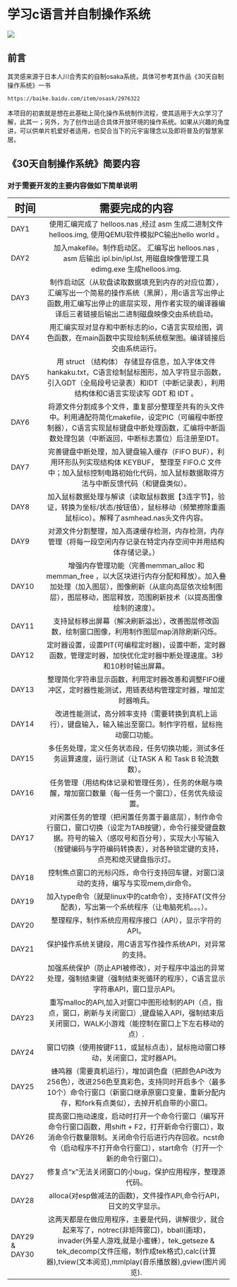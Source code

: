# 学习c语言并自制操作系统

![](http://cqkj-dingding-monitor.oss-cn-hangzhou.aliyuncs.com/30day%2F%E8%87%AA%E5%88%B6%E6%93%8D%E4%BD%9C%E7%B3%BB%E7%BB%9F%E5%B0%8F%E7%BB%84logo.jpg?Expires=1652481610&OSSAccessKeyId=LTAI5tBoKk25Z19ndnkkt9zp&Signature=uGPwbQr%2BRdzRRd45nnMcLjVDy2I%3D)

## 前言

其灵感来源于日本人川合秀实的自制osaka系统，具体可参考其作品《30天自制操作系统》一书

```html
https://baike.baidu.com/item/osask/2976322
```

本项目的初衷就是想在此基础上简化操作系统制作流程，使其适用于大众学习了解，此其一；另外，为了创作出适合具体开放环境的操作系统。如果从兴趣的角度讲，可以供单片机爱好者适用，也契合当下的元宇宙理念以及即将普及的智慧家居。

## 《30天自制操作系统》简要内容

### 对于需要开发的主要内容做如下简单说明

| <font size=5>时间</font> |              <font size=5>需要完成的内容</font>              |
| ------------------------ | :----------------------------------------------------------: |
| DAY1                     | 使用汇编完成了 helloos.nas ,经过 asm 生成二进制文件 helloos.img, 使用QEMU软件模拟PC输出hello world 。 |
| DAY2                     | 加入makefile。制作启动区。 汇编写出 helloos.nas , asm 后输出 ipl.bin/ipl.lst, 用磁盘映像管理工具 edimg.exe 生成helloos.img. |
| DAY3                     | 制作启动区（从软盘读取数据填充到内存的对应位置），汇编写出一个简易的操作系统（黑屏），用c语言写出停止函数,用汇编写出停止的底层实现，用作者实现的编译器编译后三者链接后输出二进制磁盘映像交由系统启动。 |
| DAY4                     | 用汇编实现对显存和中断标志的io，C语言实现绘图，调色函数，在main函数中实现绘制系统框架图。编译链接后交由系统运行。 |
| DAY5                     | 用 struct （结构体） 存储显存信息，加入字体文件hankaku.txt，C语言绘制鼠标图形，加入字符显示函数，引入GDT（全局段号记录表）和IDT（中断记录表），利用结构体和C语言实现读写 GDT 和 IDT 。 |
| DAY6                     | 将源文件分割成多个文件，重复部分整理至共有的头文件中。利用通配符简化makefile，设定PIC（可编程中断控制器），C语言实现鼠标键盘中断处理函数，汇编将中断函数处理包装（中断返回，中断标志置位）后注册至IDT。 |
| DAY7                     | 完善键盘中断处理，加入键盘输入缓存（FIFO BUF），利用环形队列实现结构体 KEYBUF， 整理至 FIFO.C 文件中；加入鼠标控制电路初始化代码，加入鼠标数据取得方法与中断反馈代码（和键盘类似）。 |
| DAY8                     | 加入鼠标数据处理与解读（读取鼠标数据【3连字节】，验证，转换为坐标/状态/按钮值），鼠标移动（频繁擦除重画鼠标ico）。解释了asmhead.nas头文件内容。 |
| DAY9                     | 对源文件分割整理，加入高速缓存检测，内存检测，内存管理（将每一段空闲内存记录在特定内存空间中并用结构体存储记录。） |
| DAY10                    | 增强内存管理功能（完善memman_alloc 和 memman_free ，以大区块进行内存分配和释放）。加入叠加处理（加入图层），图像刷新（从底向高层依次绘制图层），图层移动，图层释放，范围刷新技术（以提高图像绘制的速度）。 |
| DAY11                    | 支持鼠标移出屏幕（解决刷新溢出），改善图层修改函数，绘制窗口图像，利用制作图层map消除刷新闪烁。 |
| DAY12                    | 定时器设置，设置PIT(可编程定时器)，设置中断，定时器函数，管理定时器，加快优化定时器中断处理速度。3秒和10秒时输出屏幕。 |
| DAY13                    | 整理简化字符串显示函数，利用定时器改善和调整FIFO缓冲区，定时器性能测试，用链表结构管理定时器，增加定时器哨兵。 |
| DAY14                    | 改进性能测试，高分辨率支持（需要转换到真机上运行），键盘输入，输入输出至窗口。制作字符框，鼠标拖动窗口功能。 |
| DAY15                    | 多任务处理，定义任务状态段，任务切换功能，测试多任务运算速度，运行测试（让TASK A 和 Task B 轮流数数）。 |
| DAY16                    | 任务管理（用结构体记录和管理任务），任务的休眠与唤醒，增加窗口数量（每一任务一个窗口），任务优先级设置。 |
| DAY17                    | 对闲置任务的管理（把闲置任务置于最底层），制作命令行窗口，窗口切换（设定为TAB按键），命令行接受键盘数据。符号的输入（感叹号和百分号），实现大小写输入（按键编码与字符编码转换表），对各种锁定键的支持，点亮和熄灭键盘指示灯。 |
| DAY18                    | 控制焦点窗口的光标闪烁，命令行支持回车键，对窗口滚动的支持，编写与实现mem,dir命令。 |
| DAY19                    | 加入type命令（就是linux中的cat命令），支持FAT(文件分配表)，写出第一个系统程序（让电脑死机。。。）。 |
| DAY20                    |    整理程序，制作系统应用程序接口（API），显示字符的API。    |
| DAY21                    |  保护操作系统关键段，用C语言写作操作系统API，对异常的支持。  |
| DAY22                    | 加强系统保护（防止API被修改），对于程序中溢出的异常处理，强制结束键（强制结束死循环的程序），C语言显示字符串API，窗口显示API。 |
| DAY23                    | 重写malloc的API,加入对窗口中图形绘制的API（点，指点，窗口，刷新与关闭窗口）,键盘输入API，强制结束后关闭窗口，WALK小游戏（能控制在窗口上下左右移动的点）. |
| DAY24                    | 窗口切换（使用按键F11，或鼠标点击），鼠标拖动窗口移动，关闭窗口，定时器API。 |
| DAY25                    | 蜂鸣器（需要真机运行），增加调色盘（把颜色API改为256色），改进256色至真彩色，支持同时开启多个（最多10个）命令行窗口（新窗口继承原窗口变量，重新分配内存，和fork有点类似），去掉开机自带的小窗口。 |
| DAY26                    | 提高窗口拖动速度，启动时打开一个命令行窗口（编写开命令行窗口函数，用shift + F2，打开新命令行窗口），取消命令行数量限制。关闭命令行后进行内存回收。ncst命令（启动程序不打开命令行窗口），start命令（打开一个新的命令行窗口）。 |
| DAY27                    |   修复点“x”无法关闭窗口的小bug，保护应用程序，整理源代码。   |
| DAY28                    | alloca(对esp做减法的函数)，文件操作API,命令行API，日文的文字显示。 |
| DAY29 & DAY30            | 这两天都是在做应用程序，主要是代码，讲解很少，就合起来写了，notrec(非矩阵窗口)，bball(画球)，invader(外星人游戏,就是小蜜蜂），tek_getseze & tek_decomp(文件压缩，制作成tek格式),calc(计算器),tview(文本阅览),mmlplay(音乐播放器),gview(图片阅览). |



#### 



#### 



#### 



#### 



#### 



#### 



